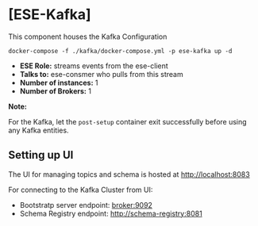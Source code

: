 # [ESE-Kafka]

This component houses the Kafka Configuration

```shell
docker-compose -f ./kafka/docker-compose.yml -p ese-kafka up -d 
```

- **ESE Role:** streams events from the ese-client
- **Talks to:** ese-consmer who pulls from this stream
- **Number of instances:** 1
- **Number of Brokers:** 1

__Note:__

For the Kafka, let the `post-setup` container exit successfully before using any Kafka entities.

## Setting up UI

The UI for managing topics and schema is hosted at <http://localhost:8083>

For connecting to the Kafka Cluster from UI:
- Bootstratp server endpoint: <broker:9092>
- Schema Registry endpoint: <http://schema-registry:8081>